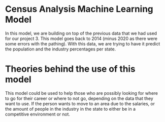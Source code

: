# Census Analysis Machine Learning Model

In this model, we are building on top of the previous data that we had used for our project 3.
This model goes back to 2014 (minus 2020 as there were some errors with the pathing).
With this data, we are trying to have it predict the population and the industry percentages per state.

# Theories behind the use of this model

This model could be used to help those who are possibly looking for where to go for their career or where to not go, depending on the data that they want to use.
If the person wants to move to an area due to the salaries, or the amount of people in the industry in the state to either be in a competitive environment or not.
